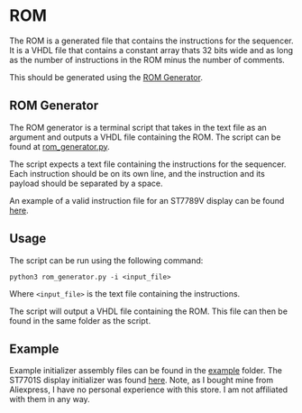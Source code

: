 # ROM

The ROM is a generated file that contains the instructions for the sequencer. It is a VHDL file that contains a constant array thats 32 bits wide and as long as the number of instructions in the ROM minus the number of comments.

This should be generated using the [ROM Generator](#rom-generator).

## ROM Generator

The ROM generator is a terminal script that takes in the text file as an argument and outputs a VHDL file containing the ROM.
The script can be found at [rom_generator.py](rom/rom_generator.py).

The script expects a text file containing the instructions for the sequencer. Each instruction should be on its own line, and the instruction and its payload should be separated by a space.

An example of a valid instruction file for an ST7789V display can be found [here](rom/example/st7789v_instructions.txt).

## Usage

The script can be run using the following command:
```
python3 rom_generator.py -i <input_file>
```
Where `<input_file>` is the text file containing the instructions.

The script will output a VHDL file containing the ROM. This file can then be found in the same folder as the script.

## Example

Example initializer assembly files can be found in the [example](rom/example) folder.
The ST7701S display initializer was found [here](https://www.buydisplay.com/bar-type-3-99-inch-400x960-ips-tft-lcd-display-spi-rgb-interface). Note, as I bought mine from Aliexpress, I have no personal experience with this store. I am not affiliated with them in any way.